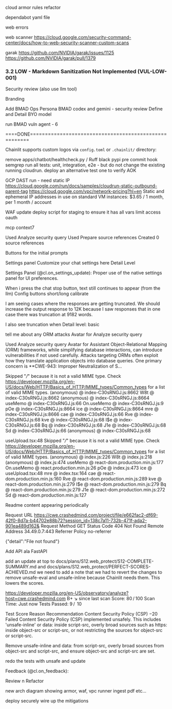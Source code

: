 cloud armor rules refactor

dependabot yaml file

web errors


web scanner https://cloud.google.com/security-command-center/docs/how-to-web-security-scanner-custom-scans

garak
https://github.com/NVIDIA/garak/issues/1125
https://github.com/NVIDIA/garak/pull/1379


### 3.2 LOW - Markdown Sanitization Not Implemented (VUL-LOW-001)



Security review (also use llm tool)

Branding 



Add BMAD Ops Persona
BMAD codex and gemini - security review
Define and Detail BYO model 


run BMAD vuln agent - 6


====DONE======================================================

Chainlit supports custom logos via `config.toml` or `.chainlit/` directory:


remove apps/chatbot/healthcheck.py
/ Ruff black pypi pre commit hook
semgrep
run all tests: unit, integration, e2e - but do not change the existing running cloudrun. deploy an alternative test one to verify AOK

GCP DAST run - need static IP 
    https://cloud.google.com/run/docs/samples/cloudrun-static-outbound-parent-tag
    https://cloud.google.com/vpc/network-pricing?hl=en Static and ephemeral IP addresses in use on standard VM instances: $3.65 / 1 month, per 1 month / account

WAF
update deploy script for staging to ensure it has all vars
limit access oauth



mcp context7


Used Analyze security query
Used Prepare source references
Created 0 source references

Buttons for the initial prompts

Settings panel
Customize your chat settings here
Detail Level

Settings Panel (@cl.on_settings_update): Proper use of the native settings panel for UI preferences.


When i press the chat stop button, text still continues to appear (from the llm)
Config buttons short/long calibrate



I am seeing cases where the responses are getting truncated.
We should increase the output response to 12K because I saw responses that in one case there was truncation at 9182 words.

I also see truncation when Detail level: basic

tell me about any ORM attacks
Avatar for Analyze security query

Used
Analyze security query
Avatar for Assistant
Object-Relational Mapping (ORM) frameworks, while simplifying database interactions, can introduce vulnerabilities if not used carefully. Attacks targeting ORMs often exploit how they translate application objects into database queries.
One primary concern is **CWE-943: Improper Neutralization of S...



 Skipped "*/*" because it is not a valid MIME type. Check https://developer.mozilla.org/en-US/docs/Web/HTTP/Basics_of_HTTP/MIME_types/Common_types for a list of valid MIME types.
(anonymous) @ index-C30sRNGJ.js:8662
W8t @ index-C30sRNGJ.js:8662
(anonymous) @ index-C30sRNGJ.js:8664
useMemo @ index-C30sRNGJ.js:66
On.useMemo @ index-C30sRNGJ.js:9
pOe @ index-C30sRNGJ.js:8664
ice @ index-C30sRNGJ.js:8664
mre @ index-C30sRNGJ.js:8666
cae @ index-C30sRNGJ.js:66
Rve @ index-C30sRNGJ.js:68
kve @ index-C30sRNGJ.js:68
I$e @ index-C30sRNGJ.js:68
Bq @ index-C30sRNGJ.js:68
J1e @ index-C30sRNGJ.js:68
Sd @ index-C30sRNGJ.js:66
(anonymous) @ index-C30sRNGJ.js:68


useUpload.tsx:48 Skipped "*/*" because it is not a valid MIME type. Check https://developer.mozilla.org/en-US/docs/Web/HTTP/Basics_of_HTTP/MIME_types/Common_types for a list of valid MIME types.
(anonymous) @ index.js:226
W8t @ index.js:218
(anonymous) @ index.js:474
useMemo @ react-dom.production.min.js:177
On.useMemo @ react.production.min.js:26
pOe @ index.js:473
ice @ useUpload.tsx:48
mre @ index.tsx:164
cae @ react-dom.production.min.js:160
Rve @ react-dom.production.min.js:289
kve @ react-dom.production.min.js:279
I$e @ react-dom.production.min.js:279
Bq @ react-dom.production.min.js:279
J1e @ react-dom.production.min.js:272
Sd @ react-dom.production.min.js:127

Readme content appearing periodically


Request URL
https://cwe.crashedmind.com/project/file/e662fac2-df69-42f0-8d7a-b44702e88b72?session_id=138c7a11-732b-471f-ada2-901ea489d162&
Request Method
GET
Status Code
404 Not Found
Remote Address
34.49.0.7:443
Referrer Policy
no-referrer

{"detail":"File not found"}


Add API ala FastAPI



add an update at top to docs/plans/S12.web_protect/S12-COMPLETE-SUMMARY.md and docs/plans/S12.web_protect/PERFECT-SCORES-ACHIEVED.md we need to add a note that we had to revert the changes to remove unsafe-eval and unsafe-inline because Chainlit needs them. This lowers the scores.

https://developer.mozilla.org/en-US/observatory/analyze?host=cwe.crashedmind.com
B+
↘︎ since last scan
Score: 80 / 100
Scan Time: Just now
Tests Passed: 9 /  10

Test	Score	Reason	Recommendation
Content Security Policy (CSP)
−20 Failed
Content Security Policy (CSP) implemented unsafely. This includes 'unsafe-inline' or data: inside script-src, overly broad sources such as https: inside object-src or script-src, or not restricting the sources for object-src or script-src.

Remove unsafe-inline and data: from script-src, overly broad sources from object-src and script-src, and ensure object-src and script-src are set.

redo the tests with unsafe and update

Feedback (@cl.on_feedback): 

Review n Refactor

new arch diagram showing armor, waf, vpc runner ingest pdf etc...

deploy securely
wire up the mitigations
